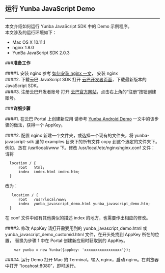 ## **运行 Yunba JavaScript Demo**
---

本文介绍如何运行 Yunba JavaScript SDK 中的 Demo 示例程序。
<br>
本文涉及的运行环境如下：

* Mac OS X 10.11.1
* nginx 1.8.0
* YunBa JavaScript SDK 2.0.3

###**准备工作**

####1. 安装 nginx
参考 [如何安装 nginx 一文](https://github.com/yunba/docs/blob/master/support/knowledge_base/Install_nginx.md)，
安装 nginx
<br>
####2. 下载云巴 JavaScript SDK
打开 [云巴开发者页面](http://yunba.io/developers "云巴开发者页面")，下载最新版本的 JavaScript SDK。
<br>
####3. 注册云巴开发者账号
打开 [云巴官方网站](http://yunba.io "云巴官方网站")，点击右上角的“注册”按钮创建账号。  

###**详细步骤**

####1. 在云巴 Portal 上创建新应用
请参考 [Yunba Android Demo](https://github.com/yunba/docs/edit/master/quickstart/demo/Demo_Android.md) 
一文中的该步骤的做法，获得一个 AppKey。


####2. 配置 nginx
新建一个文件夹，或选择一个现有的文件夹，将 yunba-javascript-sdk 里的 examples 目录下的所有文件 copy 到这个选定的文件夹下。
例如，放在 /usr/local/www 下。修改 /usr/local/etc/nginx/nginx.conf 文件：
<br>
请将
```
  location / {
      root   html;
      index  index.html index.htm;
  }
```
改为：
```
   location / {
      root   /usr/local/www;
      index  yunba_javascript_demo.html yunba_javascript_demo.htm;
  }
```
在 conf 文件中如有其他类似的描述 index 的地方，也需要作出相应的修改。

####3. 修改 AppKey
请打开需要用到的 yunba_javascript_demo.html 或 yunba_javascript_demo_customid.html 文件，在开头处找到 AppKey 所在的位置，
替换为步骤 1 中在 Portal 创建新应用时获取到的 AppKey。
```
    var yunba = new Yunba({appkey: 'xxxxxxxxxxxxxxxxx'});
```
####4. 运行 Demo
打开 Mac 的 Terminal，输入 nginx，启动 nginx。在浏览器中打开 “locahost:8080”，即可运行。



